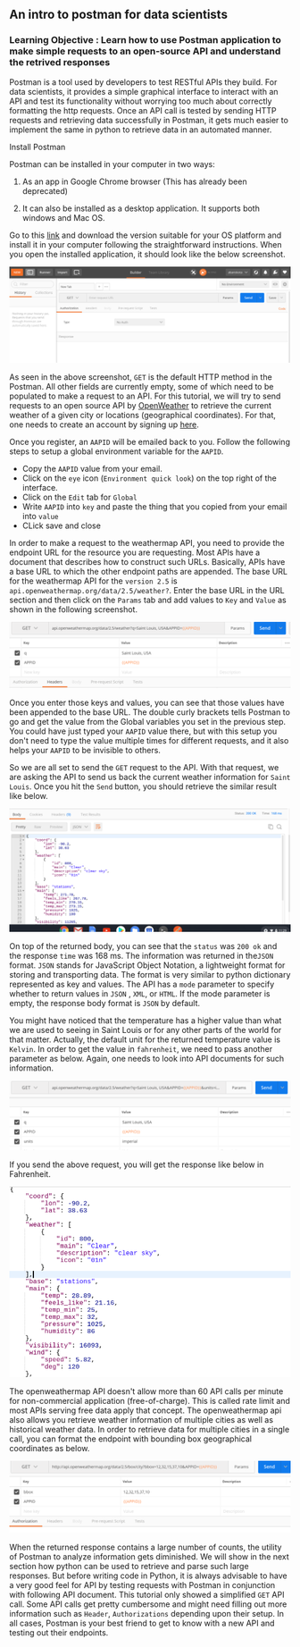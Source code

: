 ## An intro to postman for data scientists

### Learning Objective : Learn how to use Postman application to make simple requests to an open-source API and understand the retrived responses

Postman is a tool used by developers to test RESTful APIs they build. For data scientists, it provides a simple graphical interface to interact with an API and test its functionality without worrying too much about correctly formatting the http requests. Once an API call is tested by sending HTTP requests and retrieving data successfully in Postman, it gets much easier to implement the same in python to retrieve data in an automated manner.

Install Postman

Postman can be installed in your computer in two ways:

1. As an app in Google Chrome browser (This has already been deprecated)

2. It can also be installed as a desktop application. It supports both windows and Mac OS.

Go to this [link](https://www.postman.com/downloads/) and download the version suitable for your OS platform and install it in your computer following the straightforward instructions. When you open the installed application, it should look like the below screenshot.

![](../files/postman.png)

As seen in the above screenshot, `GET` is the default HTTP method in the Postman. All other fields are currently empty, some of which need to be populated to make a request to an API. For this tutorial, we will try to send requests to an open source API by [OpenWeather](https://openweathermap.org/) to retrieve the current weather of a given city or locations (geographical coordinates). For that, one needs to create an account by signing up [here](https://home.openweathermap.org/users/sign_in).

Once you register, an `AAPID` will be emailed back to you. Follow the following steps to setup a global environment variable for the `AAPID`.

- Copy the `AAPID` value from your email.
- Click on the `eye` icon (`Environment quick look`) on the top right of the interface.
- Click on the `Edit` tab for `Global`
- Write `AAPID` into `key` and paste the thing that you copied from your email into `value` 
- CLick save and close


In order to make a request to the weathermap API, you need to provide the endpoint URL for the resource you are requesting. Most APIs have a document that describes how to construct such URLs. Basically, APIs have a base URL to which the other endpoint paths are appended. The base URL for the weathermap API for the `version 2.5` is `api.openweathermap.org/data/2.5/weather?`. Enter the base URL in the URL section and then click on the `Params` tab and add values to `Key` and `Value` as shown in the following screenshot.
    
![](../files/simple-param.png)

Once you enter those keys and values, you can see that those values have been appended to the base URL. The double curly brackets tells Postman to go and get the value from the Global variables you set in the previous step. You could have just typed your `AAPID` value there, but with this setup you don't need to type the value multiple times for different requests, and it also helps your `AAPID` to be invisible to others.

So we are all set to send the `GET` request to the API. With that request, we are asking the API to send us back the current weather information for `Saint Louis`. Once you hit the `Send` button, you should retrieve the similar result like below.

![](../files/return-kelvin.png)



On top of the returned body, you can see that the `status` was `200 ok` and the response `time` was 168 ms. The information was returned in the`JSON` format. `JSON` stands for JavaScript Object Notation, a lightweight format for storing and transporting data. The format is very similar to python dictionary represented as key and values. The API has a `mode` parameter to specify whether to return values in `JSON` , `XML`, or `HTML`. If the mode parameter is empty, the response body format is `JSON` by default.

You might have noticed that the temperature has a higher value than what we are used to seeing in Saint Louis or for any other parts of the world for that matter. Actually, the default unit for the returned temperature value is `Kelvin`. In order to get the value in `fahrenheit`, we need to pass another parameter as below. Again, one needs to look into API documents for such information.


![](../files/param-faren.png)

If you send the above request, you will get the response like below in Fahrenheit.


![](../files/return-faren.png)

The openweathermap API doesn't allow more than 60 API calls per minute for non-commercial application (free-of-charge). This is called rate limit and most APIs serving free data apply that concept. The openweathermap api also allows you retrieve weather information of multiple cities as well as historical weather data. In order to retrieve data for multiple cities in a single call, you can format the endpoint with bounding box geographical coordinates as below.

![](../files/bbox.png)

When the returned response contains a large number of counts, the utility of Postman to analyze information gets diminished. We will show in the next section how python can be used to retrieve and parse such large responses. But before writing code in Python, it is always advisable to have a very good feel for API by testing requests with Postman in conjunction with following API document. This tutorial only showed a simplified `GET` API call. Some API calls get pretty cumbersome and might need filling out more  information  such as `Header`, `Authorizations` depending upon their setup. In all cases, Postman is your best friend to get to know with a new API and testing out their endpoints.

